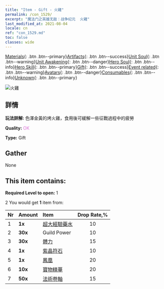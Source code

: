 ```yaml
---
title: "Item - Gift - 火雞"
permalink: /con_1529/
excerpt: "魔法门之英雄无敌：战争纪元  火雞"
last_modified_at: 2021-08-04
locale: cn
ref: "con_1529.md"
toc: false
classes: wide
---
```

 [Materials](/ItemsCN/){: .btn .btn--primary}[Artifacts](/ItemsCN/Artifacts/){: .btn .btn--success}[Unit Soul](/ItemsCN/UnitSoul/){: .btn .btn--warning}[Unit Awakening](/ItemsCN/UnitAwakening/){: .btn .btn--danger}[Hero Soul](/ItemsCN/HeroSoul/){: .btn .btn--info}[Hero Skill](/ItemsCN/HeroSkill/){: .btn .btn--primary}[Gift](/ItemsCN/Gift/){: .btn .btn--success}[Event related](/ItemsCN/Events/){: .btn .btn--warning}[Avatars](/ItemsCN/Avatars/){: .btn .btn--danger}[Consumables](/ItemsCN/Consumables/){: .btn .btn--info}[Unknown](/ItemsCN/Unknown/){: .btn .btn--primary}

 ![火雞](/images/t/i_907143.png)

## 詳情
 **玩法詳解:** 色澤金黃的烤火雞，食用後可緩解一些征戰過程中的疲勞

 **Quality:** <span style="color: #DA70D6">OK</span>

 **Type:** Gift

## Gather

  None

## This item contains:

 **Required Level to open:** 1

 2 You would get **1** item  from:

  | Nr | Amount |     Item    | Drop Rate,% |
  |:---|:-------|:------------|:---------:|
  | 1 |  **1x** | [超大經驗藥水](/cn/Items/con_703/) | 10 | 
  | 2 |  **30x** | Guild Power | 10 | 
  | 3 |  **30x** | [體力](/cn/Items/con_900/) | 15 | 
  | 4 |  **1x** | [紫晶符石](/cn/Items/con_720/) | 10 | 
  | 5 |  **1x** | [鳳凰](/cn/Items/unt_268/) | 20 | 
  | 6 |  **10x** | [寶物精華](/cn/Items/con_905/) | 20 | 
  | 7 |  **50x** | [法術卷軸](/cn/Items/con_694/) | 15 | 
